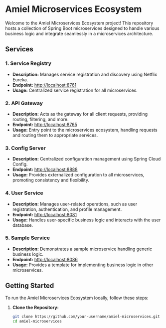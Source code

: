# Amiel Microservices Ecosystem

Welcome to the Amiel Microservices Ecosystem project! This repository hosts a collection of Spring Boot microservices designed to handle various business logic and integrate seamlessly in a microservices architecture.

## Services

### 1. Service Registry
- **Description:** Manages service registration and discovery using Netflix Eureka.
- **Endpoint:** [http://localhost:8761](http://localhost:8761)
- **Usage:** Centralized service registration for all microservices.

### 2. API Gateway
- **Description:** Acts as the gateway for all client requests, providing routing, filtering, and more.
- **Endpoint:** [http://localhost:8765](http://localhost:8765)
- **Usage:** Entry point to the microservices ecosystem, handling requests and routing them to appropriate services.

### 3. Config Server
- **Description:** Centralized configuration management using Spring Cloud Config.
- **Endpoint:** [http://localhost:8888](http://localhost:8888)
- **Usage:** Provides externalized configuration to all microservices, promoting consistency and flexibility.

### 4. User Service
- **Description:** Manages user-related operations, such as user registration, authentication, and profile management.
- **Endpoint:** [http://localhost:8081](http://localhost:8081)
- **Usage:** Handles user-specific business logic and interacts with the user database.

### 5. Sample Service
- **Description:** Demonstrates a sample microservice handling generic business logic.
- **Endpoint:** [http://localhost:8086](http://localhost:8086)
- **Usage:** Provides a template for implementing business logic in other microservices.

## Getting Started

To run the Amiel Microservices Ecosystem locally, follow these steps:

1. **Clone the Repository:**
   ```bash
   git clone https://github.com/your-username/amiel-microservices.git
   cd amiel-microservices
